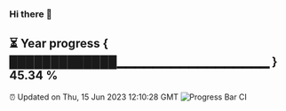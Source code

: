 ### Hi there 👋
⏳ Year progress { █████████████▁▁▁▁▁▁▁▁▁▁▁▁▁▁▁▁▁ } 45.34 %
---
⏰ Updated on Thu, 15 Jun 2023 12:10:28 GMT
![Progress Bar CI](https://github.com/Moyi321/Moyi321/workflows/Progress%20Bar%20CI/badge.svg)
